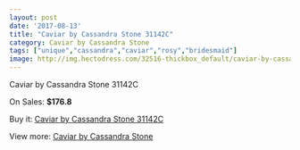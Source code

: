```yaml
---
layout: post
date: '2017-08-13'
title: "Caviar by Cassandra Stone 31142C"
category: Caviar by Cassandra Stone
tags: ["unique","cassandra","caviar","rosy","bridesmaid"]
image: http://img.hectodress.com/32516-thickbox_default/caviar-by-cassandra-stone-31142c.jpg
---
```

Caviar by Cassandra Stone 31142C

On Sales: **$176.8**
<a href="https://www.hectodress.com/caviar-by-cassandra-stone/14859-caviar-by-cassandra-stone-31142c.html"><amp-img layout="responsive" width="600" height="600" src="//img.hectodress.com/32516-thickbox_default/caviar-by-cassandra-stone-31142c.jpg" alt="Caviar by Cassandra Stone 31142C 0" /></a>
<a href="https://www.hectodress.com/caviar-by-cassandra-stone/14859-caviar-by-cassandra-stone-31142c.html"><amp-img layout="responsive" width="600" height="600" src="//img.hectodress.com/32517-thickbox_default/caviar-by-cassandra-stone-31142c.jpg" alt="Caviar by Cassandra Stone 31142C 1" /></a>

Buy it: [Caviar by Cassandra Stone 31142C](https://www.hectodress.com/caviar-by-cassandra-stone/14859-caviar-by-cassandra-stone-31142c.html "Caviar by Cassandra Stone 31142C")

View more: [Caviar by Cassandra Stone](https://www.hectodress.com/266-caviar-by-cassandra-stone "Caviar by Cassandra Stone")
